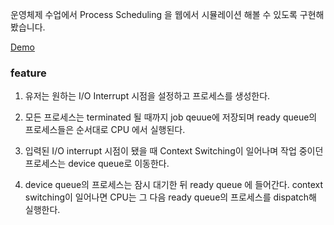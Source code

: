 
운영체제 수업에서 Process Scheduling 을 웹에서 시뮬레이션 해볼 수 있도록 구현해봤습니다.

[Demo](https://seung-00.github.io/scheduling-queue-visualization/)


### feature

1. 유저는 원하는 I/O Interrupt 시점을 설정하고 프로세스를 생성한다.

2. 모든 프로세스는 terminated 될 때까지 job qeuue에 저장되며 ready queue의 프로세스들은 순서대로 CPU 에서 실행된다.

3. 입력된 I/O interrupt 시점이 됐을 때 Context Switching이 일어나며 작업 중이던 프로세스는 device queue로 이동한다.

4. device queue의 프로세스는 잠시 대기한 뒤 ready queue 에 들어간다. context switching이 일어나면 CPU는 그 다음 ready queue의 프로세스를 dispatch해 실행한다.
